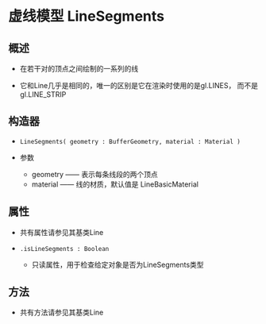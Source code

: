 # 虚线模型 LineSegments

## 概述

+ 在若干对的顶点之间绘制的一系列的线

+ 它和Line几乎是相同的，唯一的区别是它在渲染时使用的是gl.LINES， 而不是gl.LINE_STRIP

## 构造器

+ `LineSegments( geometry : BufferGeometry, material : Material )`

+ 参数

  + geometry —— 表示每条线段的两个顶点
  + material —— 线的材质，默认值是 LineBasicMaterial

## 属性

+ 共有属性请参见其基类Line

+ `.isLineSegments : Boolean`

  + 只读属性，用于检查给定对象是否为LineSegments类型

## 方法

  + 共有方法请参见其基类Line
